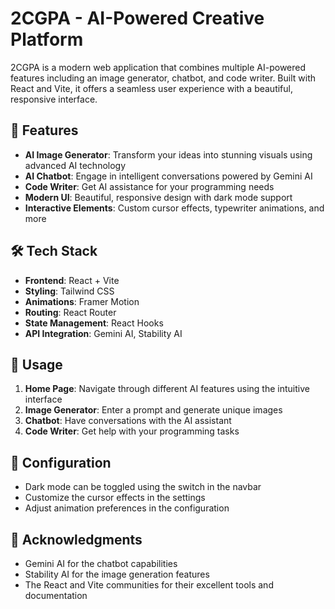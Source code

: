 # 2CGPA - AI-Powered Creative Platform

2CGPA is a modern web application that combines multiple AI-powered features including an image generator, chatbot, and code writer. Built with React and Vite, it offers a seamless user experience with a beautiful, responsive interface.

## 🚀 Features

- **AI Image Generator**: Transform your ideas into stunning visuals using advanced AI technology
- **AI Chatbot**: Engage in intelligent conversations powered by Gemini AI
- **Code Writer**: Get AI assistance for your programming needs
- **Modern UI**: Beautiful, responsive design with dark mode support
- **Interactive Elements**: Custom cursor effects, typewriter animations, and more

## 🛠️ Tech Stack

- **Frontend**: React + Vite
- **Styling**: Tailwind CSS
- **Animations**: Framer Motion
- **Routing**: React Router
- **State Management**: React Hooks
- **API Integration**: Gemini AI, Stability AI

## 🎯 Usage

1. **Home Page**: Navigate through different AI features using the intuitive interface
2. **Image Generator**: Enter a prompt and generate unique images
3. **Chatbot**: Have conversations with the AI assistant
4. **Code Writer**: Get help with your programming tasks

## 🔧 Configuration

- Dark mode can be toggled using the switch in the navbar
- Customize the cursor effects in the settings
- Adjust animation preferences in the configuration

## 🙏 Acknowledgments

- Gemini AI for the chatbot capabilities
- Stability AI for the image generation features
- The React and Vite communities for their excellent tools and documentation
